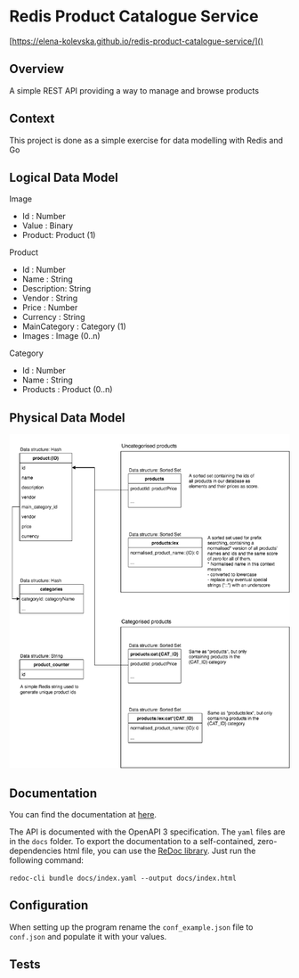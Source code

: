 # Redis Product Catalogue Service
[https://elena-kolevska.github.io/redis-product-catalogue-service/]()

## Overview
A simple REST API providing a way to manage and browse products

## Context
This project is done as a simple exercise for data modelling with Redis and Go

## Logical Data Model
Image  
- Id : Number
- Value : Binary
- Product: Product (1)  

Product  
- Id : Number
- Name : String
- Description: String
- Vendor : String
- Price : Number
- Currency : String
- MainCategory : Category (1)
- Images : Image (0..n)

Category
- Id : Number
- Name : String
- Products : Product (0..n)

## Physical Data Model
![data Model](data_model.png "Redis Data Model")

## Documentation
You can find the documentation at [here](https://elena-kolevska.github.io/redis-product-catalogue-service/).  

The API is documented with the OpenAPI 3 specification. The `yaml` files are in the `docs` folder.
To export the documentation to a self-contained, zero-dependencies html file, you can use the [ReDoc library](https://github.com/Redocly/redoc). Just run the following command:  

```redoc-cli bundle docs/index.yaml --output docs/index.html```

## Configuration
When setting up the program rename the `conf_example.json` file to `conf.json` and populate it with your values. 

## Tests
